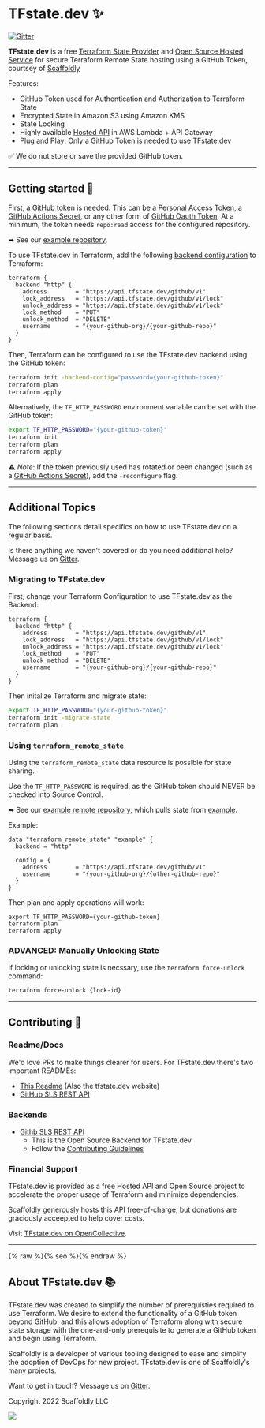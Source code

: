 # TFstate.dev ✨

[![Gitter](https://img.shields.io/gitter/room/tfstate/community)](https://gitter.im/tfstate/community)

**TFstate.dev** is a free [Terraform State Provider](https://www.terraform.io/language/settings/backends/http) and [Open Source Hosted Service](https://github.com/tfstate/github-sls-rest-api) for secure Terraform Remote State hosting using a GitHub Token, courtsey of [Scaffoldly](https://scaffold.ly)

Features:

- GitHub Token used for Authentication and Authorization to Terraform State
- Encrypted State in Amazon S3 using Amazon KMS
- State Locking
- Highly available [Hosted API](https://api.tfstate.dev/github/swagger.html) in AWS Lambda + API Gateway
- Plug and Play: Only a GitHub Token is needed to use TFstate.dev

✅ We do not store or save the provided GitHub token.

---

## Getting started 🚀

First, a GitHub token is needed. This can be a [Personal Access Token](https://docs.github.com/en/authentication/keeping-your-account-and-data-secure/creating-a-personal-access-token), a [GitHub Actions Secret](https://docs.github.com/en/actions/security-guides/automatic-token-authentication), or any other form of [GitHub Oauth Token](https://github.blog/2021-04-05-behind-githubs-new-authentication-token-formats/). At a minimum, the token needs `repo:read` access for the configured repository.

➡ See our [example repository](https://github.com/tfstate/example).

To use TFstate.dev in Terraform, add the following [backend configuration](https://www.terraform.io/language/settings/backends/http) to Terraform:

```hcl
terraform {
  backend "http" {
    address        = "https://api.tfstate.dev/github/v1"
    lock_address   = "https://api.tfstate.dev/github/v1/lock"
    unlock_address = "https://api.tfstate.dev/github/v1/lock"
    lock_method    = "PUT"
    unlock_method  = "DELETE"
    username       = "{your-github-org}/{your-github-repo}"
  }
}
```

Then, Terraform can be configured to use the TFstate.dev backend using the GitHub token:

```bash
terraform init -backend-config="password={your-github-token}"
terraform plan
terraform apply
```

Alternatively, the `TF_HTTP_PASSWORD` environment variable can be set with the GitHub token:

```bash
export TF_HTTP_PASSWORD="{your-github-token}"
terraform init
terraform plan
terraform apply
```

⚠️ _Note_: If the token previously used has rotated or been changed (such as a [GitHub Actions Secret](https://docs.github.com/en/actions/security-guides/automatic-token-authentication)), add the `-reconfigure` flag.

---

## Additional Topics

The following sections detail specifics on how to use TFstate.dev on a regular basis.

Is there anything we haven't covered or do you need additional help? Message us on [Gitter](https://gitter.im/tfstate/community).

### Migrating to TFstate.dev

First, change your Terraform Configuration to use TFstate.dev as the Backend:

```hcl
terraform {
  backend "http" {
    address        = "https://api.tfstate.dev/github/v1"
    lock_address   = "https://api.tfstate.dev/github/v1/lock"
    unlock_address = "https://api.tfstate.dev/github/v1/lock"
    lock_method    = "PUT"
    unlock_method  = "DELETE"
    username       = "{your-github-org}/{your-github-repo}"
  }
}
```

Then initalize Terraform and migrate state:

```bash
export TF_HTTP_PASSWORD="{your-github-token}"
terraform init -migrate-state
terraform plan
```

### Using `terraform_remote_state`

Using the `terraform_remote_state` data resource is possible for state sharing.

Use the `TF_HTTP_PASSWORD` is required, as the GitHub token should NEVER be checked into Source Control.

➡ See our [example remote repository](https://github.com/tfstate/example-remote), which pulls state from [example](https://github.com/tfstate/example).

Example:

```hcl
data "terraform_remote_state" "example" {
  backend = "http"

  config = {
    address        = "https://api.tfstate.dev/github/v1"
    username       = "{your-github-org}/{other-github-repo}"
  }
}
```

Then plan and apply operations will work:

```bask
export TF_HTTP_PASSWORD={your-github-token}
terraform plan
terraform apply
```

### ADVANCED: Manually Unlocking State

If locking or unlocking state is necssary, use the `terraform force-unlock` command:

```bash
terraform force-unlock {lock-id}
```

---

## Contributing 💪

### Readme/Docs

We'd love PRs to make things clearer for users. For TFstate.dev there's two important READMEs:

- [This Readme](https://github.com/tfstate/.github/blob/main/profile/README.md) (Also the tfstate.dev website)
- [GitHub SLS REST API](https://github.com/tfstate/github-sls-rest-api/blob/main/README.md)

### Backends

- [Githb SLS REST API](https://github.com/tfstate/github-sls-rest-api)
  - This is the Open Source Backend for TFstate.dev
  - Follow the [Contributing Guidelines](https://github.com/tfstate/github-sls-rest-api/blob/main/CONTRIBUTING.md)

### Financial Support

TFstate.dev is provided as a free Hosted API and Open Source project to accelerate the proper usage of Terraform and minimize dependencies.

Scaffoldly generously hosts this API free-of-charge, but donations are graciously acceepted to help cover costs.

Visit [TFstate.dev on OpenCollective](https://opencollective.com/tfstate).

---

{% raw %}{% seo %}{% endraw %}

## About TFstate.dev 📚

TFstate.dev was created to simplify the number of prerequisties required to use Terraform. We desire to extend the functionality of a GitHub token beyond GitHub, and this allows adoption of Terraform along with secure state storage with the one-and-only prerequisite to generate a GitHub token and begin using Terraform.

Scaffoldly is a developer of various tooling designed to ease and simplify the adoption of DevOps for new project. TFstate.dev is one of Scaffoldly's many projects.

Want to get in touch? Message us on [Gitter](https://gitter.im/tfstate/community).

Copyright 2022 Scaffoldly LLC

![](https://sly-dev.scaffold.ly/auth/px?tfstate-profile)
